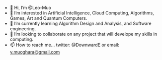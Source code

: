 - 👋 Hi, I’m @Leo-Muo
- 👀 I’m interested in Artificial Intelligence, Cloud Computing, Algorithms, Games, Art and Quantum Computers.
- 🌱 I’m currently learning Algorithm Design and Analysis, and Software engineering.
- 💞️ I’m looking to collaborate on any project that will develope my skills in computing.
- 📫 How to reach me... twitter: @DownwardE or email: v.muoghara@gmail.com

<!---
Leo-Muo/Leo-Muo is a ✨ special ✨ repository because its `README.md` (this file) appears on your GitHub profile.
You can click the Preview link to take a look at your changes.
--->
